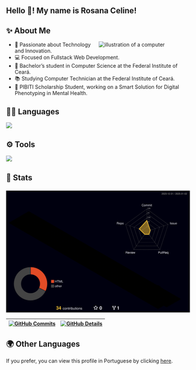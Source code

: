 <h2 align="left">Hello 👋! My name is Rosana Celine!</h2>

###

<h2 align="left">✨ About Me</h2>

<img src="https://raw.githubusercontent.com/MicaelliMedeiros/micaellimedeiros/master/image/computer-illustration.png" alt="illustration of a computer" min-width="250px" max-width="250px" width="250px" align="right">

<ul>
  <li>💜 Passionate about Technology and Innovation.</li>
  <li>💻 Focused on Fullstack Web Development.</li>
  <li>🤖 Bachelor’s student in Computer Science at the Federal Institute of Ceará.</li>
  <li>📚 Studying Computer Technician at the Federal Institute of Ceará.</li>
  <li>🧠 PIBITI Scholarship Student, working on a Smart Solution for Digital Phenotyping in Mental Health.</li>
</ul>

###

<h2 align="left">👨‍💻 Languages</h2>

<div align="left">
    <a href="https://skillicons.dev">
      <img src="https://skillicons.dev/icons?i=css,html,javascript,java,python,c" />
    </a>
    <br />
</div>

###

<h2 align="left">⚙️ Tools</h2>

<div align="left">
    <a href="https://skillicons.dev">
      <img src="https://skillicons.dev/icons?i=git,github,vscode,eclipse" />
    </a>
    <br />
</div>

###

<h2 align="left">🎉 Stats</h2>

###

  ![Status](./profile-3d-contrib/profile-night-rainbow.svg)
  

  
 | [![GitHub Commits](http://github-profile-summary-cards.vercel.app/api/cards/productive-time?username=RosanaCeline&theme=radical&utcOffset=-3)](https://github.com/vn7n24fzkq/github-profile-summary-cards) | [![GitHub Details](http://github-profile-summary-cards.vercel.app/api/cards/profile-details?username=RosanaCeline&theme=radical)](https://github.com/vn7n24fzkq/github-profile-summary-cards) |  
 | ----------- | ----------- |

###

<h2 align="left">🌍 Other Languages</h2>

<p>If you prefer, you can view this profile in Portuguese by clicking <a href="./README-ptBR.md">here</a>.</p>
